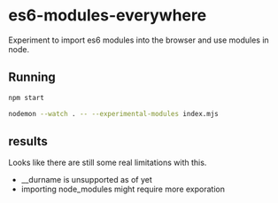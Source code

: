 # es6-modules-everywhere
Experiment to import es6 modules into the browser and use modules in node.


## Running 

```bash
npm start

nodemon --watch . -- --experimental-modules index.mjs
```


## results

Looks like there are still some real limitations with this.

* __durname is unsupported as of yet
* importing node_modules might require more exporation



